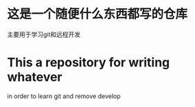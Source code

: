 # 这是一个随便什么东西都写的仓库
主要用于学习git和远程开发

# This a repository for writing whatever
in order to learn git and remove develop